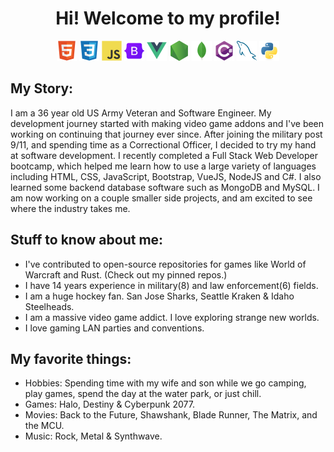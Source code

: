 <div align="center">
  <h1>Hi! Welcome to my profile!</h1>
	
  <div id="language-icons">
    <img src="https://github.com/devicons/devicon/blob/master/icons/html5/html5-original.svg" title="HTML" alt="HTML" width="32" height="32">
    <img src="https://github.com/devicons/devicon/blob/master/icons/css3/css3-original.svg" title="CSS" alt="CSS" width="32" height="32">
    <img src="https://github.com/devicons/devicon/blob/master/icons/javascript/javascript-original.svg" title="JS" alt="JS" width="32" height="32">
    <img src="https://github.com/devicons/devicon/blob/master/icons/bootstrap/bootstrap-original.svg" title="BS" alt="BS" width="32" height="32">
    <img src="https://github.com/devicons/devicon/blob/master/icons/vuejs/vuejs-original.svg" title="VueJS" alt="VueJS" width="32" height="32"> 
    <img src="https://github.com/devicons/devicon/blob/master/icons/nodejs/nodejs-original.svg" title="NodeJS" alt="NodeJS" width="32" height="32">
    <img src="https://github.com/devicons/devicon/blob/master/icons/mongodb/mongodb-original.svg" title="MongoDB" alt="MongoDB" width="32" height="32">
    <img src="https://github.com/devicons/devicon/blob/master/icons/csharp/csharp-original.svg" title="Csharp" alt="Csharp" width="32" height="32">
    <img src="https://github.com/devicons/devicon/blob/master/icons/mysql/mysql-original.svg" title="MySQL" alt="MySQL" width="32" height="32">
    <img src="https://github.com/devicons/devicon/blob/master/icons/python/python-original.svg" title="Python" alt="Python" width="32" height="32">
  </div>
</div>

## My Story:
<p>I am a 36 year old US Army Veteran and Software Engineer. My development journey started with making video game addons and I've been working on continuing that journey ever since. After joining the military post 9/11, and spending time as a Correctional Officer, I decided to try my hand at software development. I recently completed a Full Stack Web Developer bootcamp, which helped me learn how to use a large variety of languages including HTML, CSS, JavaScript, Bootstrap, VueJS, NodeJS and C#. I also learned some backend database software such as MongoDB and MySQL. I am now working on a couple smaller side projects, and am excited to see where the industry takes me.</p>

## Stuff to know about me:
<ul>
  <li>I've contributed to open-source repositories for games like World of Warcraft and Rust. (Check out my pinned repos.)</li>
  <li>I have 14 years experience in military(8) and law enforcement(6) fields.</li>
  <li>I am a huge hockey fan. San Jose Sharks, Seattle Kraken & Idaho Steelheads.</li>
  <li>I am a massive video game addict. I love exploring strange new worlds.</li>
  <li>I love gaming LAN parties and conventions.</li>
</ul>

## My favorite things:
<ul>
  <li>Hobbies: Spending time with my wife and son while we go camping, play games, spend the day at the water park, or just chill.</li>
  <li>Games: Halo, Destiny & Cyberpunk 2077.</li>
  <li>Movies: Back to the Future, Shawshank, Blade Runner, The Matrix, and the MCU.</li>
  <li>Music: Rock, Metal & Synthwave.</li>
</ul>
